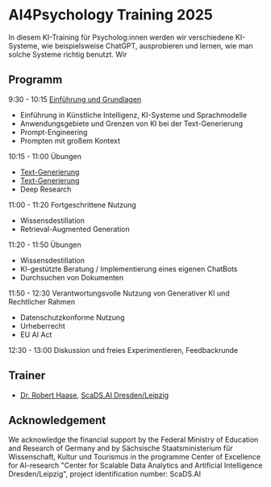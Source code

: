 # AI4Psychology Training 2025

In diesem KI-Training für Psycholog:innen werden wir verschiedene KI-Systeme, wie beispielsweise ChatGPT, ausprobieren und lernen, wie man solche Systeme richtig benutzt. Wir

## Programm

9:30 - 10:15 [Einführung und Grundlagen](https://github.com/ScaDS/ki-kompetenz-training-2025/blob/main/session1/KIKT1_Intro.pdf?raw=True)

* Einführung in Künstliche Intelligenz, KI-Systeme und Sprachmodelle
* Anwendungsgebiete und Grenzen von KI bei der Text-Generierung
* Prompt-Engineering
* Prompten mit großem Kontext

10:15 - 11:00 Übungen

* [Text-Generierung](session1/rede-generierung.md)
* [Text-Generierung](session1/antrag_prompt.md)
* Deep Research

11:00 - 11:20 Fortgeschrittene Nutzung

* Wissensdestillation
* Retrieval-Augmented Generation

11:20 - 11:50 Übungen

* Wissensdestillation
* KI-gestützte Beratung / Implementierung eines eigenen ChatBots
* Durchsuchen von Dokumenten

11:50 - 12:30 Verantwortungsvolle Nutzung von Generativer KI und Rechtlicher Rahmen

* Datenschutzkonforme Nutzung
* Urheberrecht
* EU AI Act

12:30 - 13:00 Diskussion und freies Experimentieren, Feedbackrunde

## Trainer

* [Dr. Robert Haase](https://haesleinhuepf.github.io/), [ScaDS.AI Dresden/Leipzig](http://scads.ai/)

## Acknowledgement

We acknowledge the financial support by the Federal Ministry of Education and Research of Germany and by Sächsische Staatsministerium für Wissenschaft, Kultur und Tourismus in the programme Center of Excellence for AI-research "Center for Scalable Data Analytics and Artificial Intelligence Dresden/Leipzig", project identification number: ScaDS.AI

